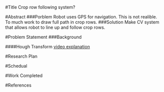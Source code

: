 #Title
Crop row following system?

#Abstract
###Porblem
Robot uses GPS for navigation. This is not realible. To much work to draw full path in crop rows.
###Solution
Make CV system that allows robot to line up and follow crop rows.

#Problem Statement
###Background

####Hough Transform
[video explanation](https://www.youtube.com/watch?v=uDB2qGqnQ1g)

#Research Plan

#Schedual

#Work Completed

#References
